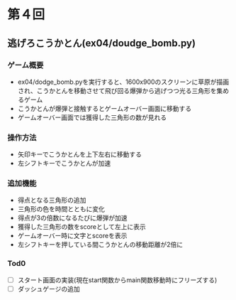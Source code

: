 # 第４回
## 逃げろこうかとん(ex04/doudge_bomb.py)
### ゲーム概要
- ex04/dodge_bomb.pyを実行すると、1600x900のスクリーンに草原が描画され、こうかとんを移動させて飛び回る爆弾から逃げつつ光る三角形を集めるゲーム
- こうかとんが爆弾と接触するとゲームオーバー画面に移動する
- ゲームオーバー画面では獲得した三角形の数が見れる
### 操作方法
- 矢印キーでこうかとんを上下左右に移動する
- 左シフトキーでこうかとんが加速
### 追加機能
- 得点となる三角形の追加
- 三角形の色を時間とともに変化
- 得点が3の倍数になるたびに爆弾が加速
- 獲得した三角形の数をscoreとして左上に表示
- ゲームオーバー時に文字とscoreを表示
- 左シフトキーを押している間こうかとんの移動距離が2倍に
### Tod0
- [ ] スタート画面の実装(現在start関数からmain関数移動時にフリーズする)
- [ ] ダッシュゲージの追加